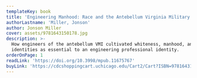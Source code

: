 ```yaml
---
templateKey: book
title: 'Engineering Manhood: Race and the Antebellum Virginia Military Institute'
authorLastname: 'Miller, Jonson'
author: Jonson Miller
cover: assets/9781643150178.jpg
description: >-
  How engineers of the antebellum VMI cultivated whiteness, manhood, and other
  identities as essential to an engineering professional identity.
orderOnPage: 1
readLink: 'https://doi.org/10.3998/mpub.11675767'
buyLink: 'https://cdcshoppingcart.uchicago.edu/Cart2/Cart?ISBN=9781643150178&PRESS=lever'
---
```

